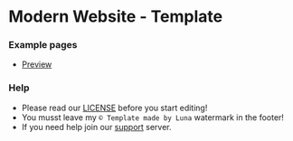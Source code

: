 # Modern Website - Template

### Example pages
- [Preview](https://luna-devv.github.io/Modern-Website/)

### Help
- Please read our [LICENSE](https://github.com/Luna-devv/Modern-Website/blob/main/LICENSE) before you start editing! <br />
- You musst leave my `©️ Template made by Luna` watermark in the footer! <br />
- If you need help join our <a class='saho' href='https://xyna.space/support'>support</a> server. <br />
